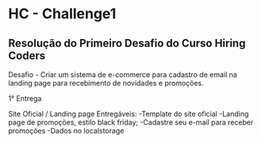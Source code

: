 # HC - Challenge1

## Resolução do Primeiro Desafio do Curso Hiring Coders

Desafio - Criar um sistema de e-commerce para cadastro de email na landing page para recebimento de novidades e promoções.

1° Entrega

Site Oficial / Landing page
Entregáveis: 
-Template do site oficial 
-Landing page de promoções, estilo black friday; 
-Cadastre seu e-mail para receber promoções 
-Dados no localstorage
